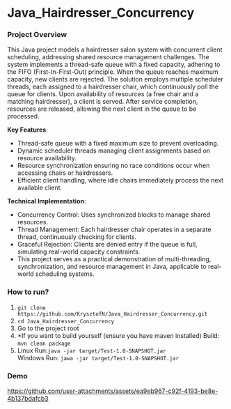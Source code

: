 # Java_Hairdresser_Concurrency
### Project Overview
This Java project models a hairdresser salon system with concurrent client scheduling, addressing shared resource management challenges. The system implements a thread-safe queue with a fixed capacity, adhering to the FIFO (First-In-First-Out) principle. When the queue reaches maximum capacity, new clients are rejected.
The solution employs multiple scheduler threads, each assigned to a hairdresser chair, which continuously poll the queue for clients. Upon availability of resources (a free chair and a matching hairdresser), a client is served. After service completion, resources are released, allowing the next client in the queue to be processed.

**Key Features**:
- Thread-safe queue with a fixed maximum size to prevent overloading.
- Dynamic scheduler threads managing client assignments based on resource availability.
- Resource synchronization ensuring no race conditions occur when accessing chairs or hairdressers.
- Efficient client handling, where idle chairs immediately process the next available client.

**Technical Implementation**:
- Concurrency Control: Uses synchronized blocks to manage shared resources.
- Thread Management: Each hairdresser chair operates in a separate thread, continuously checking for clients.
- Graceful Rejection: Clients are denied entry if the queue is full, simulating real-world capacity constraints.
- This project serves as a practical demonstration of multi-threading, synchronization, and resource management in Java, applicable to real-world scheduling systems.

### How to run?
1. ```git clone https://github.com/KrysztofN/Java_Hairdresser_Concurrency.git```
2. ```cd Java_Hairdresser_Concurrency```
3. Go to the project root
4. *If you want to build yourself (ensure you have maven installed) Build: ```mvn clean package```
5. Linux Run:```java -jar target/Test-1.0-SNAPSHOT.jar```
   <br>
   Windows Run: ```jawa -jar target/Test-1.0-SNAPSHOT.jar```

### Demo
https://github.com/user-attachments/assets/ea9eb967-c92f-4193-be8e-4b137bdafcb3

